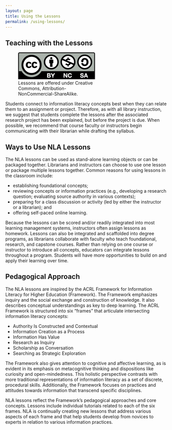 ```yaml
---
layout: page
title: Using the Lessons
permalink: /using-lessons/
---
```


<div class="entry-content" itemprop="articleBody">
    <div class="title">
        <h2>Teaching with the Lessons</h2>
    </div>
    <div class="contentbox">
        <figure id="attachment_612" aria-describedby="caption-attachment-612" style="width: 240px" class="wp-caption alignright">
            <a href="/using-lessons/get-lesson-links/">
                <img decoding="async" class="wp-image-612 size-full" src="/assets/images/Cc-by-nc-sa_icon.png" alt="Creative commons license BY-NC-SA, link goes to Accessing the Lessons page." width="240" height="84">
            </a>
            <figcaption id="caption-attachment-612" class="wp-caption-text">Lessons are offered under Creative Commons, Attribution-NonCommercial-ShareAlike.</figcaption>
        </figure>
        <p>Students connect to information literacy concepts best when they can relate them to an assignment or project. Therefore, as with all library instruction, we suggest that students complete the lessons after the associated research project has been explained, but before the project is due. When possible, we recommend that course faculty or instructors begin communicating with their librarian while drafting the syllabus.</p>
    </div>
    <div class="title">
        <h2>Ways to Use NLA Lessons</h2>
    </div>
    <div class="contentbox">
        <p>The NLA lessons can be used as stand-alone learning objects or can be packaged together. Librarians and instructors can choose to use one lesson or package multiple lessons together. Common reasons for using lessons in the classroom include:</p>
        <ul>
            <li>establishing foundational concepts;</li>
            <li>reviewing concepts or information practices (e.g., developing a research question; evaluating source authority in various contexts);</li>
            <li>preparing for a class discussion or activity (led by either the instructor or a librarian); and</li>
            <li>offering self-paced online learning.</li>
        </ul>
        <p>Because the lessons can be scored and/or readily integrated into most learning management systems, instructors often assign lessons as homework. Lessons can also be integrated and scaffolded into degree programs, as librarians collaborate with faculty who teach foundational, research, and capstone courses. Rather than relying on one course or instructor to introduce all concepts, educators can integrate lessons throughout a program. Students will have more opportunities to build on and apply their learning over time.</p>
    </div>
    <div class="title">
        <h2>Pedagogical Approach</h2>
    </div>
    <div class="contentbox">
        <p>The NLA lessons are inspired by the ACRL Framework for Information Literacy for Higher Education (Framework). The Framework emphasizes inquiry and the social exchange and construction of knowledge. It also describes conceptual understandings as key to deep learning. The ACRL Framework is structured into six “frames” that articulate intersecting information literacy concepts:</p>
        <ul>
            <li>Authority Is Constructed and Contextual</li>
            <li>Information Creation as a Process</li>
            <li>Information Has Value</li>
            <li>Research as Inquiry</li>
            <li>Scholarship as Conversation</li>
            <li>Searching as Strategic Exploration</li>
        </ul>
        <p>The Framework also gives attention to cognitive and affective learning, as is evident in its emphasis on metacognitive thinking and dispositions like curiosity and open-mindedness. This holistic perspective contrasts with more traditional representations of information literacy as a set of discrete, procedural skills. Additionally, the Framework focuses on practices and attitudes towards information that transcend specific disciplines.</p>
        <p>NLA lessons reflect the Framework’s pedagogical approaches and core concepts. Lessons include individual tutorials related to each of the six frames. NLA is continually creating new lessons that address various aspects of each frame and that help students develop from novices to experts in relation to various information practices.</p>
    </div>
</div>
